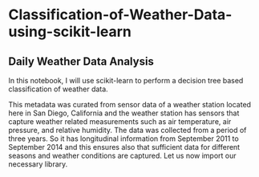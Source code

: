 # Classification-of-Weather-Data-using-scikit-learn

## Daily Weather Data Analysis

In this notebook, I will use scikit-learn to perform a decision tree based classification of weather data.

This metadata was curated from sensor data
of a weather station located here in San Diego, California
and the weather station has sensors that capture
weather related measurements such as air temperature,
air pressure, and relative humidity.
The data was collected from a period of three years.
So it has longitudinal information from September 2011
to September 2014 and this ensures also
that sufficient data for different seasons
and weather conditions are captured.
Let us now import our necessary library.
